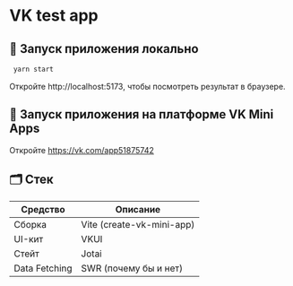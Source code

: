 # VK test app

## 🚀 Запуск приложения локально

```sh
 yarn start
```

Откройте http://localhost:5173, чтобы посмотреть результат в браузере.

## 🚀 Запуск приложения на платформе VK Mini Apps

Откройте https://vk.com/app51875742

## 🗂️ Стек

| Средство      | Описание                  |
| ------------- | ------------------------- |
| Сборка        | Vite (create-vk-mini-app) |
| UI-кит        | VKUI                      |
| Стейт         | Jotai                     |
| Data Fetching | SWR (почему бы и нет)     |
